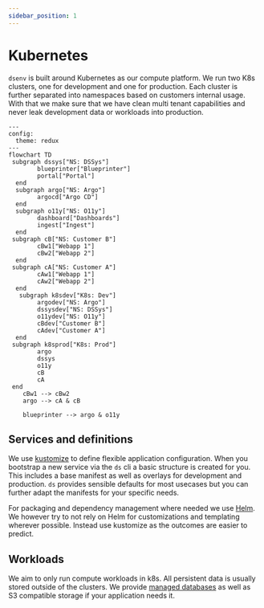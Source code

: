 ```yaml
---
sidebar_position: 1
---
```

# Kubernetes

`dsenv` is built around Kubernetes as our compute platform.
We run two K8s clusters, one for development and one for production.
Each cluster is further separated into namespaces based on customers internal usage.
With that we make sure that we have clean multi tenant capabilities and never leak development data or workloads into production.


```mermaid
---
config:
  theme: redux
---
flowchart TD
 subgraph dssys["NS: DSSys"]
        blueprinter["Blueprinter"]
        portal["Portal"]
  end
  subgraph argo["NS: Argo"]
        argocd["Argo CD"]
  end
  subgraph o11y["NS: O11y"]
        dashboard["Dashboards"]
        ingest["Ingest"]
  end
 subgraph cB["NS: Customer B"]
        cBw1["Webapp 1"]
        cBw2["Webapp 2"]
  end
 subgraph cA["NS: Customer A"]
        cAw1["Webapp 1"]
        cAw2["Webapp 2"]
  end
   subgraph k8sdev["K8s: Dev"]
        argodev["NS: Argo"]
        dssysdev["NS: DSSys"]
        o11ydev["NS: O11y"]
        cBdev["Customer B"]
        cAdev["Customer A"]
  end
 subgraph k8sprod["K8s: Prod"]
        argo
        dssys
        o11y
        cB
        cA
 end
    cBw1 --> cBw2
    argo --> cA & cB

    blueprinter --> argo & o11y

```

## Services and definitions

We use [kustomize](https://kustomize.io/) to define flexible application configuration.
When you bootstrap a new service via the `ds` cli a basic structure is created for you.
This includes a base manifest as well as overlays for development and production.
`ds` provides sensible defaults for most usecases but you can further adapt the manifests for your specific needs.

For packaging and dependency management where needed we use [Helm](https://helm.sh/).
We however try to not rely on Helm for customizations and templating wherever possible. Instead use kustomize as the outcomes are easier to predict.

## Workloads

We aim to only run compute workloads in k8s. All persistent data is usually stored outside of the clusters.
We provide [managed databases](/docs/architecture/databases) as well as S3 compatible storage if your application needs it.